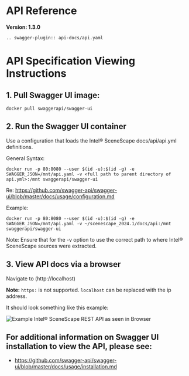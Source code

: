 # API Reference

**Version: 1.3.0**

```{eval-rst}
.. swagger-plugin:: api-docs/api.yaml
```

# API Specification Viewing Instructions

## 1. Pull Swagger UI image:

```
docker pull swaggerapi/swagger-ui
```

## 2. Run the Swagger UI container

Use a configuration that loads the Intel® SceneScape docs/api/api.yml definitions.

General Syntax:

```
docker run -p 80:8080 --user $(id -u):$(id -g) -e SWAGGER_JSON=/mnt/api.yaml -v <full path to parent directory of api.yml>:/mnt swaggerapi/swagger-ui
```

Re: https://github.com/swagger-api/swagger-ui/blob/master/docs/usage/configuration.md

Example:

```
docker run -p 80:8080 --user $(id -u):$(id -g) -e SWAGGER_JSON=/mnt/api.yaml -v ~/scenescape_2024.1/docs/api:/mnt swaggerapi/swagger-ui
```

Note: Ensure that for the -v option to use the correct path to where Intel® SceneScape sources were extracted.

## 3. View API docs via a browser

Navigate to (http://localhost)

**Note:** `https:` is not supported. `localhost` can be replaced with the ip address.

It should look something like this example:

![Example Intel® SceneScape REST API as seen in Browser](images/SceneScape_REST_API_swagger_example_view.png "Example")

## For additional information on Swagger UI installation to view the API, please see:

- https://github.com/swagger-api/swagger-ui/blob/master/docs/usage/installation.md
